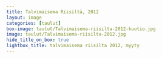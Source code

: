 ```yaml
---
title: Talvimaisema Riisiltä, 2012
layout: image
categories: [taulut]
box-image: taulut/Talvimaisema-riisilta-2012-kuutio.jpg
image: taulut/Talvimaisema-riisilta-2012.jpg
hide_title_on_box: true
lightbox_title: talvimaisema riisilta 2012, myyty
---
```

